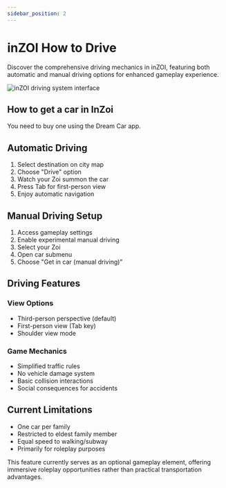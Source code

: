 ```yaml
---
sidebar_position: 2
---
```


# inZOI How to Drive

Discover the comprehensive driving mechanics in inZOI, featuring both automatic and manual driving options for enhanced gameplay experience.

![inZOI driving system interface](/doc/faq/faq-drive.jpg)

## How to get a car in InZoi
You need to buy one using the Dream Car app.

## Automatic Driving
1. Select destination on city map
2. Choose "Drive" option
3. Watch your Zoi summon the car
4. Press Tab for first-person view
5. Enjoy automatic navigation

## Manual Driving Setup
1. Access gameplay settings
2. Enable experimental manual driving
3. Select your Zoi
4. Open car submenu
5. Choose "Get in car (manual driving)"

## Driving Features
### View Options
- Third-person perspective (default)
- First-person view (Tab key)
- Shoulder view mode

### Game Mechanics
- Simplified traffic rules
- No vehicle damage system
- Basic collision interactions
- Social consequences for accidents

## Current Limitations
- One car per family
- Restricted to eldest family member
- Equal speed to walking/subway
- Primarily for roleplay purposes

This feature currently serves as an optional gameplay element, offering immersive roleplay opportunities rather than practical transportation advantages.